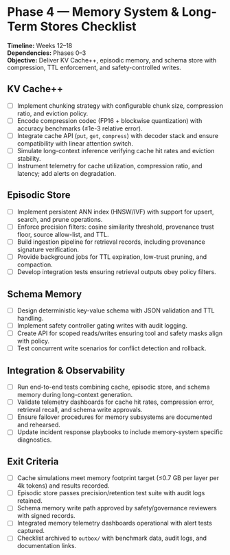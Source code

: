 # Phase 4 — Memory System & Long-Term Stores Checklist

**Timeline:** Weeks 12–18  
**Dependencies:** Phases 0–3  
**Objective:** Deliver KV Cache++, episodic memory, and schema store with compression, TTL enforcement, and safety-controlled writes.

## KV Cache++
- [ ] Implement chunking strategy with configurable chunk size, compression ratio, and eviction policy.
- [ ] Encode compression codec (FP16 + blockwise quantization) with accuracy benchmarks (≤1e-3 relative error).
- [ ] Integrate cache API (`put`, `get`, `compress`) with decoder stack and ensure compatibility with linear attention switch.
- [ ] Simulate long-context inference verifying cache hit rates and eviction stability.
- [ ] Instrument telemetry for cache utilization, compression ratio, and latency; add alerts on degradation.

## Episodic Store
- [ ] Implement persistent ANN index (HNSW/IVF) with support for upsert, search, and prune operations.
- [ ] Enforce precision filters: cosine similarity threshold, provenance trust floor, source allow-list, and TTL.
- [ ] Build ingestion pipeline for retrieval records, including provenance signature verification.
- [ ] Provide background jobs for TTL expiration, low-trust pruning, and compaction.
- [ ] Develop integration tests ensuring retrieval outputs obey policy filters.

## Schema Memory
- [ ] Design deterministic key-value schema with JSON validation and TTL handling.
- [ ] Implement safety controller gating writes with audit logging.
- [ ] Create API for scoped reads/writes ensuring tool and safety masks align with policy.
- [ ] Test concurrent write scenarios for conflict detection and rollback.

## Integration & Observability
- [ ] Run end-to-end tests combining cache, episodic store, and schema memory during long-context generation.
- [ ] Validate telemetry dashboards for cache hit rates, compression error, retrieval recall, and schema write approvals.
- [ ] Ensure failover procedures for memory subsystems are documented and rehearsed.
- [ ] Update incident response playbooks to include memory-system specific diagnostics.

## Exit Criteria
- [ ] Cache simulations meet memory footprint target (≤0.7 GB per layer per 4k tokens) and results recorded.
- [ ] Episodic store passes precision/retention test suite with audit logs retained.
- [ ] Schema memory write path approved by safety/governance reviewers with signed records.
- [ ] Integrated memory telemetry dashboards operational with alert tests captured.
- [ ] Checklist archived to `outbox/` with benchmark data, audit logs, and documentation links.
